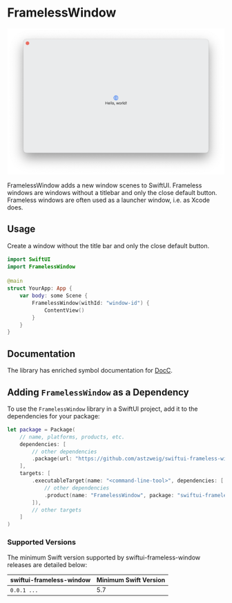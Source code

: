 # FramelessWindow
![Frameless window on macOS](Examples/Frameless-Window.png)

FramelessWindow adds a new window scenes to SwiftUI. Frameless windows are
windows without a titlebar and only the close default button.
Frameless windows are often used as a launcher window, i.e. as Xcode does.

## Usage
Create a window without the title bar and only the close default button.

```swift
import SwiftUI
import FramelessWindow

@main
struct YourApp: App {
    var body: some Scene {
        FramelessWindow(withId: "window-id") {
            ContentView()
        }
    }
}
```

## Documentation
The library has enriched symbol documentation for [DocC].

[DocC]: https://www.swift.org/documentation/docc/documenting-a-swift-framework-or-package

## Adding `FramelessWindow` as a Dependency

To use the `FramelessWindow` library in a SwiftUI project, 
add it to the dependencies for your package:

```swift
let package = Package(
    // name, platforms, products, etc.
    dependencies: [
        // other dependencies
        .package(url: "https://github.com/astzweig/swiftui-frameless-window", from: "1.0.0"),
    ],
    targets: [
        .executableTarget(name: "<command-line-tool>", dependencies: [
            // other dependencies
            .product(name: "FramelessWindow", package: "swiftui-frameless-window"),
        ]),
        // other targets
    ]
)
```

### Supported Versions

The minimum Swift version supported by swiftui-frameless-window releases are detailed below:

swiftui-frameless-window   | Minimum Swift Version
---------------------------|----------------------
`0.0.1 ...`                | 5.7
